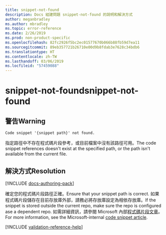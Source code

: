 ```yaml
---
title: snippet-not-found
description: Docs 組建問題 snippet-not-found 的說明和解決方式
author: meganbradley
ms.author: mbradley
ms.topic: error-reference
ms.date: 2/26/2019
ms.prod: non-product-specific
ms.openlocfilehash: 82fc2926f5bc2ec01577670b066b88fb59d7ea11
ms.sourcegitcommit: 89eb357721b26710e00d9b8fdab3e7628c34bdb6
ms.translationtype: HT
ms.contentlocale: zh-TW
ms.lasthandoff: 03/06/2019
ms.locfileid: "57459088"
---
```

# <a name="snippet-not-found"></a><span data-ttu-id="3675f-103">snippet-not-found</span><span class="sxs-lookup"><span data-stu-id="3675f-103">snippet-not-found</span></span>

## <a name="warning"></a><span data-ttu-id="3675f-104">警告</span><span class="sxs-lookup"><span data-stu-id="3675f-104">Warning</span></span>

`Code snippet '{snippet path}' not found.`

<span data-ttu-id="3675f-105">指定路徑中不存在程式碼片段參考，或目前檔案中沒有該路徑可用。</span><span class="sxs-lookup"><span data-stu-id="3675f-105">The code snippet references doesn't exist at the specified path, or the path isn't available from the current file.</span></span>

## <a name="resolution"></a><span data-ttu-id="3675f-106">解決方式</span><span class="sxs-lookup"><span data-stu-id="3675f-106">Resolution</span></span>

[!INCLUDE [docs-authoring-pack](includes/docs-authoring-pack.md)]

<span data-ttu-id="3675f-107">確定您的程式碼片段路徑正確。</span><span class="sxs-lookup"><span data-stu-id="3675f-107">Ensure that your snippet path is correct.</span></span> <span data-ttu-id="3675f-108">如果程式碼片段儲存在目前存放庫外部，請務必將存放庫設定為相依存放庫。</span><span class="sxs-lookup"><span data-stu-id="3675f-108">If the snippet is stored outside the current repo, make sure the repo is configured ase a dependent repo.</span></span> <span data-ttu-id="3675f-109">如需詳細資訊，請參閱 Microsoft 內部[程式碼片段文章](https://review.docs.microsoft.com/en-us/help/contribute/code-in-docs?branch=master)。</span><span class="sxs-lookup"><span data-stu-id="3675f-109">For more information, see the Microsoft-internal [code snippet article](https://review.docs.microsoft.com/en-us/help/contribute/code-in-docs?branch=master).</span></span>

<!--make sure to add this file to your includes folder and verify the path-->
[!INCLUDE [validation-reference-help](includes/validation-reference-help.md)]
